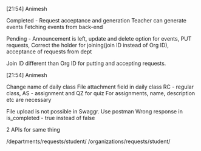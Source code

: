 
[21:54] Animesh

Completed -
Request acceptance and generation
Teacher can generate events
Fetching events from back-end

Pending -
Announcement is left, update and delete option for events, PUT requests, Correct the holder for joining(join ID instead of Org ID), acceptance of requests from dept

Join ID different than Org ID for putting and accepting requests.

[21:54] Animesh

Change name of daily class
File attachment field in daily class
RC - regular class, AS - assignment and QZ for quiz
For assignments, name, description etc are necessary

File upload is not possible in Swaggr. Use postman
Wrong response in is_completed - true instead of false


2 APIs for same thing

/departments/requests/student/
/organizations/requests/student/

